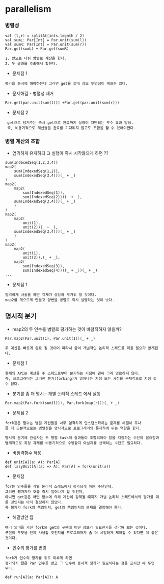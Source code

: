 
# parallelism

### 병렬성
```
val (l,r) = splitAt(ints.legnth / 2)
val sumL: Par[Int] = Par.unit(sum(l))
val sumR: Par[Int] = Par.unit(sum(r))
Par.get(sumL) + Par.get(sumR)

1. 반으로 나눠 병렬로 계산을 한다.
2. 두 결과를 추출해서 합한다.
```
* 문제점 1
```
평가를 동시에 해야하는데 그러면 get을 할때 참조 투명성이 깨질수 있다.
```
* 문제해결 - 병렬성 제거
```
Par.get(par.unit(sum(l))) +Par.get(par.unit(sum(r)))
```
* 문제점 2
```
 get으로 넘겨주는 즉시 get으로 완료까지 실행이 차단되는 부수 효과 발생.
 즉, 비동기적으로 계산들을 완료를 기다리지 않고도 조합을 할 수 있어야한다.
```

### 병렬 계산의 조합
* 엄격하게 유지하되 그 실행이 즉시 시작않되게 하면 ??
```
sum(IndexedSeq(1,2,3,4))
map2(
    sum(IndexedSeq(1,2)),
    sum(IndexedSeq(3,4)))(_ + _)
)
map2(
    map2(
        sum(IndexedSeq(1)),
        sum(IndexedSeq(2)))(_ + _),
    sum(IndexedSeq(3,4)))(_ + _)
    )
)
map2(
    map2(
        unit(1),
        unit(2))(_ + _),
    sum(IndexedSeq(3,4)))(_ + _)
    )
)
map2(
    map2(
        unit(1),
        unit(2)),(_ + _),
    map2(
        sum(IndexedSeq(3)),
        sum(IndexedSeq(4)))(_ + _))(_ + _)
...

```

* 문제점 1
```
엄격하게 서술을 하면 객체가 상당히 무거워 질 것이다.
map2를 게으르게 만들고 양변을 병렬로 즉시 실행하는 것이 낫다.
```

## 명시적 분기
* map2의 두 인수를 병렬로 평가하는 것이 바람직하지 않을까?
```
Par.map2(Par.unit(1), Par.unit(1))(_ + _)

두 계산은 빠르게 완료 될 것이며 따라서 굳이 개별적인 논리적 스레드를 띄울 필요가 없게된다.
```
* 문제점 1
```
현재의 API는 계산을 주 스레드로부터 분기하는 시점에 관해 그리 명료하지 않다.
즉, 프로그래머는 그러한 분기(forking)가 일어나는 지점 또는 시점을 구체적으로 지정 할 수 없다.
```

* 분기를 좀 더 명시 - 개별 논리적 스레드 에서 실행
```
Par.map2(Par.fork(sum(l))), Par.fork(map(r)))(_ + _)
```
* 문제점 2
```
fork같은 함수는 병렬 계산들을 너무 엄격하게 인스턴스화하는 문제를 해결해 주나
좀 더 근본적으로는 병렬성을 명시적으로 프로그래머의 통제하에 두는 역할을 한다.

명시적 분기에 관심사는 두 병렬 task의 결과들이 조합되어야 함을 지정하는 수단이 필요함과
별개적으로 특정 과제를 비동기적으로 수행할지 아닐지를 선택하는 수단도 필요하다.
```
* 비엄격함수 적용
```
def unit[A](a: A): Par[A]
def lazyUnit[A](a: => A): Par[A] = fork(unit(a))
```

* 문제점
```
for는 인수들을 개별 논리적 스레드에서 평가되게 하는 수단인데,
그러한 평가자가 호출 즉시 일어나게 할 것인지,
아니면 get같은 어떤 함수에 의해 계산이 강제될 떄까지 개별 논리적 스레드에서의 평가를 미룰 것인지는 아직 결정하지 않았다.
즉 평가가 fork의 책임인지, get의 책임인지의 문제를 결정해야 한다.
```
* 해결방안 팁
```
여러 의미를 가진 fork와 get의 구현에 어떤 정보가 필요한가를 생각해 보는 것이다.
구현이 무엇을 언제 사용할 것인지를 프로그래머가 좀 더 세밀하게 제어할 수 있다면 더 좋은 것이다.
```

* 인수의 평가를 변경
```
fork가 인수의 평가를 뒤로 미루게 하면
평가되지 않은 Par 인수를 받고 그 인수에 동시적 평가가 필요하다는 점을 표시만 해 두면 된다.

def run[A](a: Par[A]): A

```



